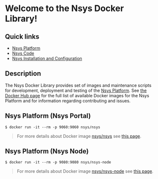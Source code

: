 # Welcome to the Nsys Docker Library!

## Quick links

* [Nsys Platform][1]
* [Nsys Code][2]
* [Nsys Installation and Configuration][3]

## Description

The Nsys Docker Library provides set of images and maintenance scripts for development, deployment and testing of the [Nsys Platform](https://nsys.org). See [the Docker Hub page](https://hub.docker.com/r/nsys) for the full list of available Docker images for the Nsys Platform and for information regarding contributing and issues.

[1]: https://nsys.org
[2]: http://code.nsys.org
[3]: http://doc.nsys.org/display/NSYS/Nsys+Installation+and+Configuration

## Nsys Platform (Nsys Portal)

~~~~
$ docker run -it --rm -p 9060:9060 nsys/nsys
~~~~

> For more details about Docker image [nsys/nsys](https://hub.docker.com/r/nsys/nsys) see [this page](nsys/README.md).

## Nsys Platform (Nsys Node)

~~~~
$ docker run -it --rm -p 9080:9080 nsys/nsys-node
~~~~

> For more details about Docker image [nsys/nsys-node](https://hub.docker.com/r/nsys/nsys-node) see [this page](nsys-node/README.md).
